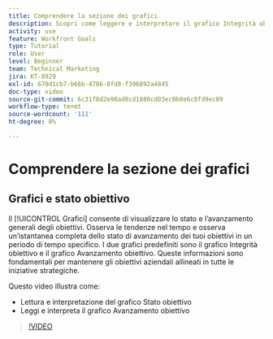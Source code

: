 ```yaml
---
title: Comprendere la sezione dei grafici
description: Scopri come leggere e interpretare il grafico Integrità obiettivo e il grafico Avanzamento obiettivo in [!DNL Goals].
activity: use
feature: Workfront Goals
type: Tutorial
role: User
level: Beginner
team: Technical Marketing
jira: KT-8929
exl-id: 670d1cb7-b66b-4786-8fd8-f396892a4845
doc-type: video
source-git-commit: 6c31f8d2e98ad8cd1880cd03ec0b0e6c0fd9ec09
workflow-type: tm+mt
source-wordcount: '111'
ht-degree: 0%

---
```


# Comprendere la sezione dei grafici

## Grafici e stato obiettivo

Il [!UICONTROL Grafici] consente di visualizzare lo stato e l’avanzamento generali degli obiettivi. Osserva le tendenze nel tempo e osserva un’istantanea completa dello stato di avanzamento dei tuoi obiettivi in un periodo di tempo specifico. I due grafici predefiniti sono il grafico Integrità obiettivo e il grafico Avanzamento obiettivo. Queste informazioni sono fondamentali per mantenere gli obiettivi aziendali allineati in tutte le iniziative strategiche.

Questo video illustra come:

* Lettura e interpretazione del grafico Stato obiettivo
* Leggi e interpreta il grafico Avanzamento obiettivo

>[!VIDEO](https://video.tv.adobe.com/v/335201/?quality=12&learn=on)
